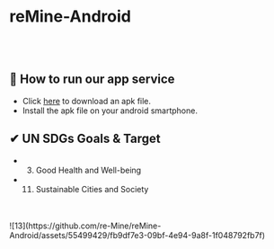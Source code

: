 # reMine-Android
<br>
<br>

## 📱 How to run our app service
- Click [here](https://drive.google.com/drive/folders/1_wUgyb4SwmRlgZxCLX3tP-cZ9-uzlA8I?usp=share_link) to download an apk file.
- Install the apk file on your android smartphone.

## ✔ UN SDGs Goals & Target
- 3. Good Health and Well-being
- 11. Sustainable Cities and Society

<br>
<br>
![13](https://github.com/re-Mine/reMine-Android/assets/55499429/fb9df7e3-09bf-4e94-9a8f-1f048792fb7f)
